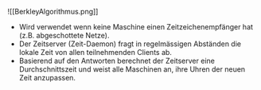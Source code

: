![[BerkleyAlgorithmus.png]]

- Wird verwendet wenn keine Maschine einen Zeitzeichenempfänger hat (z.B. abgeschottete Netze).
- Der Zeitserver (Zeit-Daemon) fragt in regelmässigen Abständen die lokale Zeit von allen teilnehmenden Clients ab.
- Basierend auf den Antworten berechnet der Zeitserver eine Durchschnittszeit 
  und weist alle Maschinen an, ihre Uhren der neuen Zeit anzupassen.